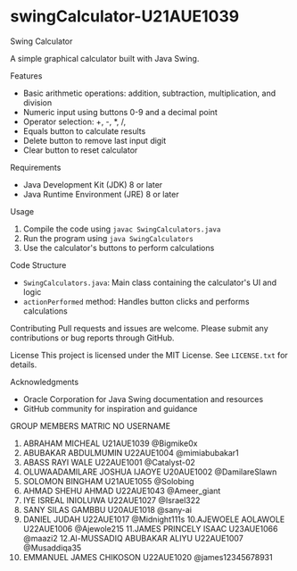 # swingCalculator-U21AUE1039
Swing Calculator

A simple graphical calculator built with Java Swing.

Features
- Basic arithmetic operations: addition, subtraction, multiplication, and division
- Numeric input using buttons 0-9 and a decimal point
- Operator selection: +, -, *, /, 
- Equals button to calculate results
- Delete button to remove last input digit
- Clear button to reset calculator

Requirements
- Java Development Kit (JDK) 8 or later
- Java Runtime Environment (JRE) 8 or later

Usage
1. Compile the code using `javac SwingCalculators.java`
2. Run the program using `java SwingCalculators`
3. Use the calculator's buttons to perform calculations

Code Structure
- `SwingCalculators.java`: Main class containing the calculator's UI and logic
- `actionPerformed` method: Handles button clicks and performs calculations

Contributing
Pull requests and issues are welcome. Please submit any contributions or bug reports through GitHub.

License
This project is licensed under the MIT License. See `LICENSE.txt` for details.

Acknowledgments
- Oracle Corporation for Java Swing documentation and resources
- GitHub community for inspiration and guidance


GROUP MEMBERS			MATRIC NO	USERNAME	
1. ABRAHAM MICHEAL		U21AUE1039	@Bigmike0x
2. ABUBAKAR ABDULMUMIN		U22AUE1004	@mimiabubakar1
3. ABASS RAYI WALE		U22AUE1001	@Catalyst-02
4. OLUWAADAMILARE JOSHUA IJAOYE	U20AUE1002	@DamilareSlawn
5. SOLOMON BINGHAM		U21AUE1055	@Solobing
6. AHMAD SHEHU AHMAD		U22AUE1043	@Ameer_giant
7. IYE ISREAL INIOLUWA		U22AUE1027	@Israel322
8. SANY SILAS GAMBBU		U20AUE1018	@sany-ai
9. DANIEL JUDAH 		U22AUE1017	@Midnight111s
10.AJEWOELE AOLAWOLE 		U22AUE1006	@Ajewole215 
11.JAMES PRINCELY ISAAC		U23AUE1066	@maazi2
12.Al-MUSSADIQ ABUBAKAR ALIYU	U22AUE1007	@Musaddiqa35
13. EMMANUEL JAMES CHIKOSON	U22AUE1020	@james12345678931



